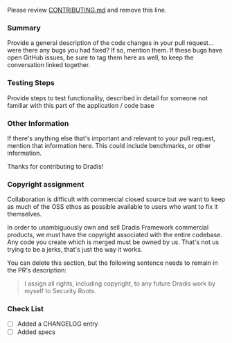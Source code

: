 Please review [CONTRIBUTING.md](https://github.com/dradis/dradis-ce/blob/develop/CONTRIBUTING.md) and remove this line.

### Summary

Provide a general description of the code changes in your pull
request... were there any bugs you had fixed? If so, mention them. If
these bugs have open GitHub issues, be sure to tag them here as well,
to keep the conversation linked together.


### Testing Steps

Provide steps to test functionality, described in detail for someone not familiar with this part of the application / code base


### Other Information

If there's anything else that's important and relevant to your pull
request, mention that information here. This could include
benchmarks, or other information.

Thanks for contributing to Dradis!


### Copyright assignment

Collaboration is difficult with commercial closed source but we want
to keep as much of the OSS ethos as possible available to users
who want to fix it themselves.

In order to unambiguously own and sell Dradis Framework commercial
products, we must have the copyright associated with the entire
codebase. Any code you create which is merged must be owned by us.
That's not us trying to be a jerks, that's just the way it works.

You can delete this section, but the following sentence needs to
remain in the PR's description:

> I assign all rights, including copyright, to any future Dradis
> work by myself to Security Roots.

### Check List

- [ ] Added a CHANGELOG entry
- [ ] Added specs

